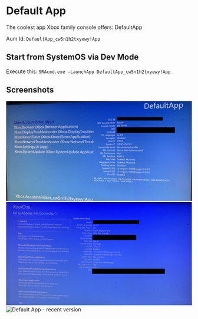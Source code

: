 # Default App

The coolest app Xbox family console offers: DefaultApp

Aum Id: `DefaultApp_cw5n1h2txyewy!App`

## Start from SystemOS via Dev Mode

Execute this: `SRAcmd.exe -LaunchApp DefaultApp_cw5n1h2txyewy!App`

## Screenshots

![Default App - older version](./default-app/defaultapp1.png)
![Default App - recent version](./default-app/defaultapp2.png)
![Default App - recent version](./default-app/defaultapp3.png)
